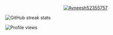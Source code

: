 
<p align="center"> <a href="https://twitter.com/Avneesh52355757" target="blank"><img src="https://img.shields.io/twitter/follow/Avneesh52355757?logo=twitter&style=for-the-badge" alt="Avneesh52355757" /></a> </p>

<!-- ![GitHub Activity Graph](https://activity-graph.herokuapp.com/graph?username=AvneeshSY&bg_color=0D1117)   -->


<!--

<h3 align="left">Connect with me:</h3>
<p align="left">
<a href="https://linkedin.com/in/sahil-ali-a86423206" target="blank"><img align="center" src="https://raw.githubusercontent.com/rahuldkjain/github-profile-readme-generator/master/src/images/icons/Social/linked-in-alt.svg" alt="sahil-ali-a86423206" height="30" width="40" /></a>
<a href="https://instagram.com/captain_sahil_" target="blank"><img align="center" src="https://raw.githubusercontent.com/rahuldkjain/github-profile-readme-generator/master/src/images/icons/Social/instagram.svg" alt="captain_sahil_" height="30" width="40" /></a>
<a href="https://www.youtube.com/c/enigma shorts" target="blank"><img align="center" src="https://raw.githubusercontent.com/rahuldkjain/github-profile-readme-generator/master/src/images/icons/Social/youtube.svg" alt="enigma shorts" height="30" width="40" /></a>
</p>



<p><img align="left" src="https://github-readme-stats.vercel.app/api/top-langs?username=AvneeshSY&show_icons=true&locale=en&layout=compact" alt="AvneeshSY" /></p>

<p>&nbsp;<img align="center" src="https://github-readme-stats.vercel.app/api?username=AvneeshSY&show_icons=true&locale=en" alt="AvneeshSY" /></p>

<p><img align="center" src="https://github-readme-streak-stats.herokuapp.com/?user=AvneeshSY&" alt="AvneeshSY" /></p>



 [GitHub stats](https://github-readme-stats.vercel.app/api?username=AvneeshSY&show_icons=true&count_private=true&bg_color=0D1117)  
 ![GitHub metrics](https://metrics.lecoq.io/AvneeshSY) -->

![GitHub streak stats](https://github-readme-streak-stats.herokuapp.com/?user=AvneeshSY&theme=black-ice&hide_border=true&stroke=0000&background=060A0CD0)  

![Profile views](https://gpvc.arturio.dev/AvneeshSY)

